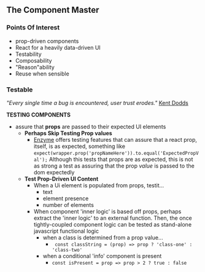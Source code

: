 ## The Component Master

### Points Of Interest
- prop-driven components
- React for a heavily data-driven UI
- Testability
- Composability
- "Reason"ability
- Reuse when sensible

### Testable
_"Every single time a bug is encountered, user trust erodes."_ [Kent Dodds](https://testingjavascript.com/)

**TESTING COMPONENTS**
- assure that **props** are passed to their expected UI elements
	- **Perhaps Skip Testing Prop values**
		- [Enzyme](https://enzymejs.github.io/enzyme/) offers testing features that can assure that a react prop, itself, is as expected, something like ```expect(wrapper.prop('propNameHere')).to.equal('ExpectedPropVal');``` Although this tests that props are as expected, this is not as strong a test as assuring that the prop _value_ is passed to the dom expectedly
	- **Test Prop-Driven UI Content**
		- When a Ui element is populated from props, testit...
			- text
			- element presence
			- number of elements
		- When component 'inner logic' is based off props, perhaps extract the 'inner logic' to an external function. Then, the once tightly-coupled component logic can be tested as stand-alone javascript functional logic 
			- when a class is determined from a prop value...
				- ``` const classString = (prop) => prop ? 'class-one' : 'class-two'```
			- when a conditional 'info' component is present
				- ```const isPresent = prop => prop > 2 ? true : false``` 